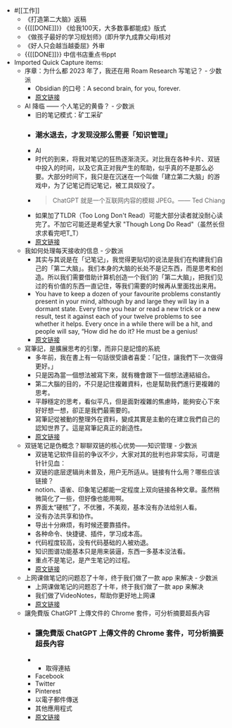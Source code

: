 - #[[工作]]
    - 《打造第二大脑》返稿
    - {{[[DONE]]}} 《给我100天，大多数事都能成》版式
    - 《做孩子最好的学习规划师》(即升学九成靠父母)核对
    - 《好人只会越当越委屈》外审
    - {{[[DONE]]}} 中信书店重点书ppt
- Imported Quick Capture items:
    - 序章：为什么都 2023 年了，我还在用 Roam Research 写笔记？ - 少数派
        - Obsidian 的口号：A second brain, for you, forever.
        - [原文链接](https://sspai.com/post/80910)
    - AI 降临 —— 个人笔记的黄昏？ - 少数派
        - 旧的笔记模式：矿工采矿
        - ### 潮水退去，才发现没那么需要「知识管理」
        - AI
        - 时代的到来，将我对笔记的狂热逐渐浇灭。对比我在各种卡片、双链中投入的时间，以及它真正对我产生的帮助，似乎真的不是那么必要。大部分时间下，我只是在沉迷在一个叫做「建立第二大脑」的游戏中，为了记笔记而记笔记，被工具奴役了。
        - > ChatGPT 就是一个互联网内容的模糊 JPEG。—— Ted Chiang
        - 如果加了TLDR（Too Long Don't Read）可能大部分读者就没耐心读完了。不加它可能还是希望大家 "Though Long Do Read"（虽然长但求求看完吧T_T）
        - [原文链接](https://sspai.com/post/81585)
    - 我如何处理每天接收的信息 - 少数派
        - 其实与其说是在「记笔记」，我觉得更贴切的说法是我们在构建我们自己的「第二大脑」。我们本身的大脑的长处不是记东西，而是思考和创造。所以我们需要借助计算机创造一个我们的「第二大脑」，把我们见过的有价值的东西一直记住，等我们需要的时候再从里面找出来用。
        - You have to keep a dozen of your favourite problems constantly present in your mind, although by and large they will lay in a dormant state. Every time you hear or read a new trick or a new result, test it against each of your twelve problems to see whether it helps. Every once in a while there will be a hit, and people will say, “How did he do it? He must be a genius!
        - [原文链接](https://sspai.com/post/79792)
    - 寫筆記，是擴展思考的引擎，而非只是記憶的系統
        - 多年前，我在書上有一句話很受讀者喜愛：「記住，讓我們下一次做得更好。」
        - 只是因為當一個想法被寫下來，就有機會跟下一個想法連結組合。
        - 第二大腦的目的，不只是記住複雜資料，也是幫助我們進行更複雜的思考。
        - 平靜穩定的思考，看似平凡，但是面對複雜的焦慮時，能夠安心下來好好想一想，卻正是我們最需要的。
        - 寫筆記從被動的整理外在資料，變成其實是主動的在建立我們自己的認知世界了。這是寫筆記真正的創造性。
        - [原文链接](https://www.playpcesor.com/2023/07/blog-post.html)
    - 双链笔记是伪概念？聊聊双链的核心优势——知识管理 - 少数派
        - 双链笔记软件目前的争议不少，大家对其的批判也非常实际，可谓是针针见血：
        - 双链的底层逻辑尚未普及，用户无所适从。链接有什么用？哪些应该链接？
        - notion、语雀、印象笔记都能一定程度上双向链接各种文章。虽然稍微简化了一些，但好像也能用啊。
        - 界面太“硬核”了，不优雅，不美观，基本没有办法给别人看。
        - 没有办法共享和协作。
        - 导出十分麻烦，有时候还要靠插件。
        - 各种命令、快捷键、插件，学习成本高。
        - 代码程度较高，没有代码基础的人被劝退。
        - 知识图谱功能基本只是用来装逼，东西一多基本没法看。
        - 重点不是笔记，是产生笔记的过程。
        - [原文链接](https://sspai.com/post/75822)
    - 上网课做笔记的问题忍了十年，终于我们做了一款 app 来解决 - 少数派
        - 上网课做笔记的问题忍了十年，终于我们做了一款 app 来解决
        - 我们做了VideoNotes，帮助你更好地上网课
        - [原文链接](https://sspai.com/post/80763)
    - 讓免費版 ChatGPT 上傳文件的 Chrome 套件，可分析摘要超長內容
        - ### 讓免費版 ChatGPT 上傳文件的 Chrome 套件，可分析摘要超長內容 
        - * 取得連結
        - Facebook
        - Twitter
        - Pinterest
        - 以電子郵件傳送
        - 其他應用程式
        - [原文链接](https://www.playpcesor.com/2023/07/ChatGPT-File-Uploader-Extended.html)
